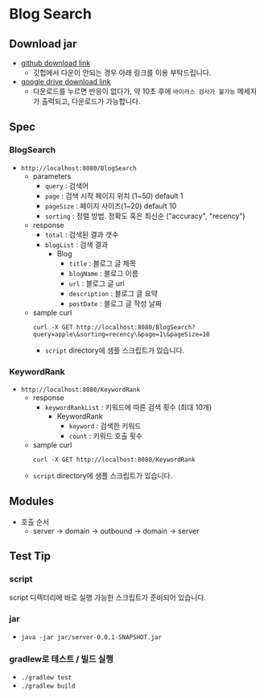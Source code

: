 # Blog Search

## Download jar
- [github download link](https://github.com/ByoungJoonIm/Memo/raw/feature/blog-search/jar/server-0.0.1-SNAPSHOT.jar)
  - 깃헙에서 다운이 안되는 경우 아래 링크를 이용 부탁드립니다.
- [google drive download link](https://drive.google.com/drive/folders/1n_92LnQ4_PSb3778jeNTKoiTNDKPQkkV)
  - 다운로드를 누르면 반응이 없다가, 약 10초 후에 `바이러스 검사가 불가능` 메세지가 출력되고, 다운로드가 가능합니다.

## Spec
### BlogSearch
- `http://localhost:8080/BlogSearch`
  - parameters
    - `query` : 검색어
    - `page` : 검색 시작 페이지 위치 (1~50) default 1
    - `pageSize` : 페이지 사이즈(1~20) default 10
    - `sorting` : 정렬 방법. 정확도 혹은 최신순 ("accuracy", "recency")
  - response
    - `total` : 검색된 결과 갯수
    - `blogList` : 검색 결과
      - Blog
        - `title` : 블로그 글 제목
        - `blogName` : 블로그 이름
        - `url` : 블로그 글 url
        - `description` : 블로그 글 요약
        - `postDate` : 블로그 글 작성 날짜
  - sample curl
    ```shell
    curl -X GET http://localhost:8080/BlogSearch?query=apple\&sorting=recency\&page=1\&pageSize=10
    ```
    - `script` directory에 샘플 스크립트가 있습니다.

### KeywordRank
- `http://localhost:8080/KeywordRank`
  - response
    - `keywordRankList` : 키워드에 따른 검색 횟수 (최대 10개)
      - KeywordRank
        - `keyword` : 검색한 키워드
        - `count` : 키워드 호출 횟수
  - sample curl
    ```shell
    curl -X GET http://localhost:8080/KeywordRank
    ```
  - `script` directory에 샘플 스크립트가 있습니다.

## Modules
- 호출 순서
  - server -> domain -> outbound -> domain -> server

## Test Tip
### script
script 디렉터리에 바로 실행 가능한 스크립트가 준비되어 있습니다.

### jar
- `java -jar jar/server-0.0.1-SNAPSHOT.jar`

### gradlew로 테스트 / 빌드 실행
- `./gradlew test`
- `./gradlew build`
